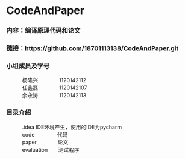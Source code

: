 ﻿# CodeAndPaper
### 内容：编译原理代码和论文<br>
### 链接：https://github.com/18701113138/CodeAndPaper.git<br>
### 小组成员及学号<br>
　　　杨隆兴　　　　1120142112<br>
　　　任鑫磊　　　　1120142107<br>
　　　余永涛　　　　1120142113<br>
### 目录介绍<br>
　　　.idea IDE环境产生，使用的IDE为pycharm<br>
　　　code　　　　 代码<br>
　　　paper　　　　论文<br>
　　　evaluation　　测试程序<br>

